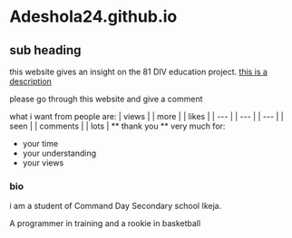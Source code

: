 # Adeshola24.github.io
## sub heading
this website gives an insight on the 81 DIV education project.
 [this is a description](https://www.github.com)

please go through this website and give a comment

what i want from people are:
| views | | more | | likes |
| --- | | --- | | --- |
| seen | | comments | | lots |
** thank you ** very much for:
- your time
- your understanding
- your views

 ### bio
 i am a student of Command Day Secondary school Ikeja.

 A programmer in training and a rookie in basketball
